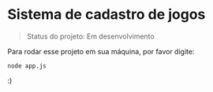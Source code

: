 <h1>Sistema de cadastro de jogos</h1>

> Status do projeto: Em desenvolvimento

Para rodar esse projeto em sua máquina, por favor digite: 

```
node app.js
```

:)
